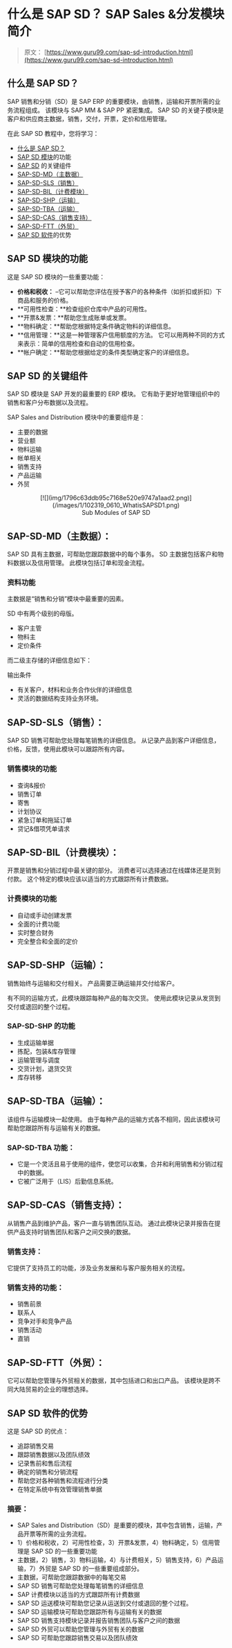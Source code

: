 # 什么是 SAP SD？ SAP Sales &分发模块简介

> 原文： [https://www.guru99.com/sap-sd-introduction.html](https://www.guru99.com/sap-sd-introduction.html)

## 什么是 SAP SD？

SAP 销售和分销（SD）是 SAP ERP 的重要模块，由销售，运输和开票所需的业务流程组成。 该模块与 SAP MM & SAP PP 紧密集成。 SAP SD 的关键子模块是客户和供应商主数据，销售，交付，开票，定价和信用管理。

在此 SAP SD 教程中，您将学习：

*   [什么是 SAP SD？](#1)
*   [SAP SD 模块](#2)的功能
*   [SAP SD](#3) 的关键组件
*   [SAP-SD-MD（主数据）](#4)
*   [SAP-SD-SLS（销售）](#5)
*   [SAP-SD-BIL（计费模块）](#6)
*   [SAP-SD-SHP（运输）](#7)
*   [SAP-SD-TBA（运输）](#8)
*   [SAP-SD-CAS（销售支持）](#9)
*   [SAP-SD-FTT（外贸）](#10)
*   [SAP SD 软件](#11)的优势

## SAP SD 模块的功能

这是 SAP SD 模块的一些重要功能：

*   **价格和税收：** –它可以帮助您评估在授予客户的各种条件（如折扣或折扣）下商品和服务的价格。
*   **可用性检查：**检查组织仓库中产品的可用性。
*   **开票&发票：**帮助您生成账单或发票。
*   **物料确定：**帮助您根据特定条件确定物料的详细信息。
*   **信用管理：**这是一种管理客户信用额度的方法。 它可以用两种不同的方式来表示：简单的信用检查和自动的信用检查。
*   **帐户确定：**帮助您根据给定的条件类型确定客户的详细信息。

## SAP SD 的关键组件

SAP SD 模块是 SAP 开发的最重要的 ERP 模块。 它有助于更​​好地管理组织中的销售和客户分布数据以及流程。

SAP Sales and Distribution 模块中的重要组件是：

*   主要的数据
*   营业额
*   物料运输
*   帐单相关
*   销售支持
*   产品运输
*   外贸

<center>

<figure>[![](img/1796c63ddb95c7168e520e9747a1aad2.png)](/images/1/102319_0610_WhatisSAPSD1.png)

<figcaption style="display: table;">Sub Modules of SAP SD</figcaption>

</figure>

</center>

## SAP-SD-MD（主数据）：

SAP SD 具有主数据，可帮助您跟踪数据中的每个事务。 SD 主数据包括客户和物料数据以及信用管理。 此模块包括订单和现金流程。

### 资料功能

主数据是“销售和分销”模块中最重要的因素。

SD 中有两个级别的母版。

*   客户主管
*   物料主
*   定价条件

而二级主存储的详细信息如下：

输出条件

*   有关客户，材料和业务合作伙伴的详细信息
*   灵活的数据结构支持业务环境。

## SAP-SD-SLS（销售）：

SAP SD 销售可帮助您处理每笔销售的详细信息。 从记录产品到客户详细信息，价格，反馈，使用此模块可以跟踪所有内容。

### 销售模块的功能

*   查询&报价
*   销售订单
*   寄售
*   计划协议
*   紧急订单和拖延订单
*   贷记&借项凭单请求

## SAP-SD-BIL（计费模块）：

开票是销售和分销过程中最关键的部分。 消费者可以选择通过在线媒体还是货到付款。 这个特定的模块应该以适当的方式跟踪所有计费数据。

### 计费模块的功能

*   自动或手动创建发票
*   全面的计费功能
*   实时整合财务
*   完全整合和全面的定价

## SAP-SD-SHP（运输）：

销售始终与运输和交付相关。 产品需要正确运输并交付给客户。

有不同的运输方式，此模块跟踪每种产品的每次交货。 使用此模块记录从发货到交付或退回的整个过程。

### SAP-SD-SHP 的功能

*   生成运输单据
*   拣配，包装&库存管理
*   运输管理与调度
*   交货计划，退货交货
*   库存转移

## SAP-SD-TBA（运输）：

该组件与运输模块一起使用。 由于每种产品的运输方式各不相同，因此该模块可帮助您跟踪所有与运输有关的数据。

### SAP-SD-TBA 功能：

*   它是一个灵活且易于使用的组件，使您可以收集，合并和利用销售和分销过程中的数据。
*   它被广泛用于（LIS）后勤信息系统。

## SAP-SD-CAS（销售支持）：

从销售产品到维护产品，客户一直与销售团队互动。 通过此模块记录并报告在提供产品支持时销售团队和客户之间交换的数据。

### 销售支持：

它提供了支持员工的功能，涉及业务发展和与客户服务相关的流程。

### 销售支持的功能：

*   销售前景
*   联系人
*   竞争对手和竞争产品
*   销售活动
*   直销

## SAP-SD-FTT（外贸）：

它可以帮助您管理与外贸相关的数据，其中包括进口和出口产品。 该模块是跨不同大陆贸易的企业的理想选择。

## SAP SD 软件的优势

这是 SAP SD 的优点：

*   追踪销售交易
*   跟踪销售数据以及团队绩效
*   记录售前和售后流程
*   确定的销售和分销流程
*   帮助您对各种销售和流程进行分类
*   在特定系统中有效管理销售单据

### 摘要：

*   SAP Sales and Distribution（SD）是重要的模块，其中包含销售，运输，产品开票等所需的业务流程。
*   1）价格和税收，2）可用性检查，3）开票&发票，4）物料确定，5）信用管理是 SAP SD 的一些重要功能
*   主数据，2）销售，3）物料运输，4）与计费相关，5）销售支持，6）产品运输，7）外贸是 SAP SD 的一些重要组成部分。
*   主数据，可帮助您跟踪数据中的每笔交易
*   SAP SD 销售可帮助您处理每笔销售的详细信息
*   SAP 计费模块以适当的方式跟踪所有计费数据
*   SAP SD 运送模块可帮助您记录从运送到交付或退回的整个过程。
*   SAP SD 运输模块可帮助您跟踪所有与运输有关的数据
*   SAP SD 销售支持模块记录并报告销售团队与客户之间的数据
*   SAP SD 外贸可以帮助您管理与外贸有关的数据
*   SAP SD 可帮助您跟踪销售交易以及团队绩效
